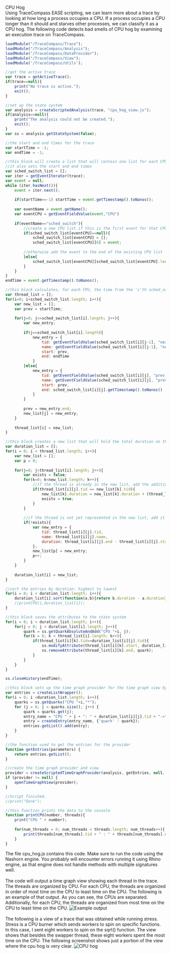 CPU Hog
<br />Using TraceCompass EASE scripting, we can learn more about a trace by looking at how long a process occupies a CPU. If a process occupies a CPU longer than it should and starves other processes, we can classify it as a CPU hog. The following code detects bad smells of CPU hog by examining an execution trace on TraceCompass.
```javascript
loadModule("/TraceCompass/Trace");
loadModule("/TraceCompass/Analysis");
loadModule("/TraceCompass/DataProvider");
loadModule("/TraceCompass/View");
loadModule('/TraceCompass/Utils');

//get the active trace
var trace = getActiveTrace();
if(trace==null){
	print("No trace is active.");
	exit();
}

//set up the state system
var analysis = createScriptedAnalysis(trace, "cpu_hog_view.js");
if(analysis==null){
	print("The analysis could not be created.");
	exit();
}
var ss = analysis.getStateSystem(false);

//the start and end times for the trace
var startTime = -1;
var endTime = -1;

//this block will create a list that will contain one list for each CPU of the "sched_switch" events
//it also sets the start and end times
var sched_switch_list = [];
var iter = getEventIterator(trace);
var event = null;
while (iter.hasNext()){
	event = iter.next();
	
	if(startTime==-1) startTime = event.getTimestamp().toNanos();
	
	var eventName = event.getName();
	var eventCPU = getEventFieldValue(event,"CPU")
	
	if(eventName=="sched_switch"){
		//create a new CPU list if this is the first event for that CPU
		if(sched_switch_list[eventCPU]==null){
			sched_switch_list[eventCPU] = [];
			sched_switch_list[eventCPU][0] = event;
			
		//otherwise add the event to the end of the existing CPU list
		}else{
			sched_switch_list[eventCPU][sched_switch_list[eventCPU].length] = event;
		}
	}
}
endTime = event.getTimestamp().toNanos();

//this block calculates, for each CPU, the time from the 'i'th sched_switch event to the 'i+1'th and matches that time with the corresponding thread id
var thread_list = [];
for(i=0; i<sched_switch_list.length; i++){
	var new_list = [];
	var prev = startTime;
	
	for(j=0; j<=sched_switch_list[i].length; j++){
		var new_entry;
	
		if(j==sched_switch_list[i].length){
			new_entry = {
				tid: getEventFieldValue(sched_switch_list[i][j-1], "next_tid"),
				name: getEventFieldValue(sched_switch_list[i][j-1], "next_comm"),
				start: prev,
				end: endTime
			}
		}else{
			new_entry = {
				tid: getEventFieldValue(sched_switch_list[i][j], "prev_tid"),
				name: getEventFieldValue(sched_switch_list[i][j], "prev_comm"),
				start: prev,
				end: sched_switch_list[i][j].getTimestamp().toNanos()
			}
		}
		
		prev = new_entry.end;
		new_list[j] = new_entry;
	}
	
	thread_list[i] = new_list;
}

//this block creates a new list that will hold the total duration on the CPU for each thread
var duration_list = [];
for(i = 0; i < thread_list.length; i++){
	var new_list = [];
	var p = 0;
	
	for(j=0; j<thread_list[i].length; j++){
		var exists = false;
		for(k=0; k<new_list.length; k++){
			//if the thread is already in the new list, add the additional duration to the existing duration
			if(thread_list[i][j].tid == new_list[k].tid){
				new_list[k].duration = new_list[k].duration + (thread_list[i][j].end - thread_list[i][j].start);
				exists = true;
			}
		}
		
		//if the thread is not yet represented in the new list, add it
		if(!exists){
			var new_entry = {
				tid: thread_list[i][j].tid,
				name: thread_list[i][j].name,
				duration: thread_list[i][j].end - thread_list[i][j].start
			};
			new_list[p] = new_entry;
			p++;
		}	
	}
	
	duration_list[i] = new_list;
}

//sort the entries by duration: highest to lowest
for(i = 0; i < duration_list.length; i++){
	duration_list[i].sort(function(a,b){return b.duration - a.duration});
	//printCPU(i,duration_list[i]);
}

//this block saves the attributes to the state system
for(i = 0; i < duration_list.length; i++){
	for(j = 0; j < duration_list[i].length; j++){
		quark = ss.getQuarkAbsoluteAndAdd("CPU "+i, j);
		for(k = 0; k < thread_list[i].length; k++){
			if(thread_list[i][k].tid==duration_list[i][j].tid){
				ss.modifyAttribute(thread_list[i][k].start, duration_list[i][j].tid, quark);
				ss.removeAttribute(thread_list[i][k].end, quark);
			}
		}
	}
}

ss.closeHistory(endTime);

//this block sets up the time graph provider for the time graph view by creating an entries list from the state system
var entries = createListWrapper();
for(i = 0; i <duration_list.length; i++){
	quarks = ss.getQuarks("CPU "+i,"*");
	for (j = 0; j < quarks.size(); j++) {
		quark = quarks.get(j);
		entry_name = "CPU " + i + ": " + duration_list[i][j].tid + "->" + duration_list[i][j].name;
		entry = createEntry(entry_name, {'quark' : quark});
		entries.getList().add(entry);
	}
}

//the function used to get the entries for the provider
function getEntries(parameters) {
	return entries.getList();
}

//create the time graph provider and view
provider = createScriptedTimeGraphProvider(analysis, getEntries, null, null);
if (provider != null) {
	openTimeGraphView(provider);
}

//Script finished.
//print("Done");

//this function prints the data to the console
function printCPU(number, threads){
	print("CPU " + number);
	
	for(num_threads = 0; num_threads < threads.length; num_threads++){
		print(threads[num_threads].tid + " : " + threads[num_threads].name + " --> " + threads[num_threads].duration + " ns");
	}
}
```
The file cpu_hog.js contains this code. Make sure to run the code using the Nashorn engine. You probably will encounter errors running it using Rhino engine, as that engine does not handle methods with multiple signatures well.
<br />
<br />The code will output a time graph view showing each thread in the trace. The threads are organized by CPU. For each CPU, the threads are organized in order of most time on the CPU to least time on the CPU. The following is an example of that output. As you can see, the CPUs are separated. Additionally, for each CPU, the threads are organized from most time on the CPU to least time on the CPU.
![Example output](Output.png?raw=true)
<br />
<br />The following is a view of a trace that was obtained while running stress. Stress is a CPU burner which sends workers to spin on specific functions. In this case, I sent eight workers to spin on the sqrt() function. The view shows that besides the swapper thread, these eight workers spent the most time on the CPU. The following screenshot shows just a portion of the view where the cpu hog is very clear.
![CPU hog](Stress-example.png?raw=true)
